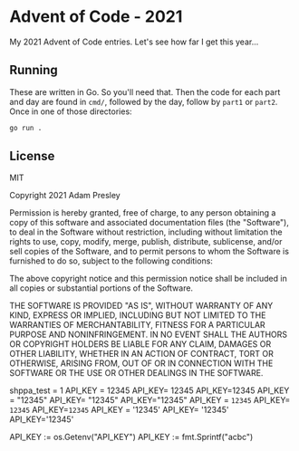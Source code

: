 # Advent of Code - 2021

My 2021 Advent of Code entries. Let's see how far I get this year...

## Running

These are written in Go. So you'll need that. Then the code for each part and day are found in `cmd/`, followed by the day, follow by `part1` or `part2`. Once in one of those directories:

```bash
go run .
```

## License

MIT

Copyright 2021 Adam Presley

Permission is hereby granted, free of charge, to any person obtaining a copy of this software and associated documentation files (the "Software"), to deal in the Software without restriction, including without limitation the rights to use, copy, modify, merge, publish, distribute, sublicense, and/or sell copies of the Software, and to permit persons to whom the Software is furnished to do so, subject to the following conditions:

The above copyright notice and this permission notice shall be included in all copies or substantial portions of the Software.

THE SOFTWARE IS PROVIDED "AS IS", WITHOUT WARRANTY OF ANY KIND, EXPRESS OR IMPLIED, INCLUDING BUT NOT LIMITED TO THE WARRANTIES OF MERCHANTABILITY, FITNESS FOR A PARTICULAR PURPOSE AND NONINFRINGEMENT. IN NO EVENT SHALL THE AUTHORS OR COPYRIGHT HOLDERS BE LIABLE FOR ANY CLAIM, DAMAGES OR OTHER LIABILITY, WHETHER IN AN ACTION OF CONTRACT, TORT OR OTHERWISE, ARISING FROM, OUT OF OR IN CONNECTION WITH THE SOFTWARE OR THE USE OR OTHER DEALINGS IN THE SOFTWARE.

shppa_test = 1
API_KEY = 12345
API_KEY= 12345
API_KEY=12345
API_KEY = "12345"
API_KEY= "12345"
API_KEY="12345"
API_KEY = `12345`
API_KEY= `12345`
API_KEY=`12345`
API_KEY = '12345'
API_KEY= '12345'
API_KEY='12345'

API_KEY := os.Getenv("API_KEY")
API_KEY := fmt.Sprintf("acbc")
